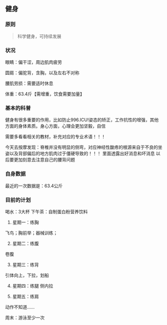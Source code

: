 ## 健身

### 原则

> 科学健身，可持续发展

### 状况

眼睛：偏干涩，周边肌肉疲劳

圆肩：偏驼背，含胸，以及左右不对称

腰肌劳损：需要适时休息

体重：63.4斤【需增重，饮食需要加量】

### 基本的科普

健身有很多重要的作用，比如防止996.ICU!姿态的矫正，工作抗性的增强，其他方面的身体素质。身心方面，心理会更加坚毅，自信

需要多看看相关的教材，补充对应的专业术语！！！

今天去按摩发现：脊椎并没有明显的侧弯，对应神经性酸疼的根源来自于不良的坐姿以及背部偏后的地方肌肉过于僵硬导致的！！！
里面透露出好消息和坏消息
以后要更加刻意去注意自己的腰背问题

### 自身数据

最近的一次数据是：63.4公斤

### 目前的计划

喝水：3大杯
下午茶：自制蛋白粉营养饮料

1. 星期一：练胸

飞鸟；胸前举；器械训练；

2. 星期二：练腹

卷腹

3. 星期三：练背

引体向上，下拉，划船

4. 星期四：练腿
侧内拉

5. 星期五：练肩

动作不知道……

周末：游泳至少一次
